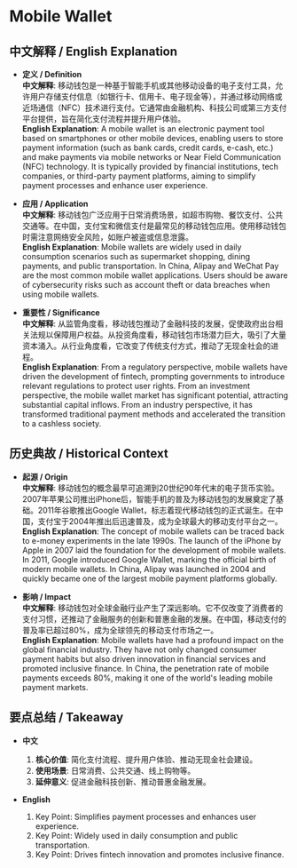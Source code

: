 # Mobile Wallet

## 中文解释 / English Explanation

* **定义 / Definition**  
  **中文解释**: 移动钱包是一种基于智能手机或其他移动设备的电子支付工具，允许用户存储支付信息（如银行卡、信用卡、电子现金等），并通过移动网络或近场通信（NFC）技术进行支付。它通常由金融机构、科技公司或第三方支付平台提供，旨在简化支付流程并提升用户体验。  
  **English Explanation**: A mobile wallet is an electronic payment tool based on smartphones or other mobile devices, enabling users to store payment information (such as bank cards, credit cards, e-cash, etc.) and make payments via mobile networks or Near Field Communication (NFC) technology. It is typically provided by financial institutions, tech companies, or third-party payment platforms, aiming to simplify payment processes and enhance user experience.

* **应用 / Application**  
  **中文解释**: 移动钱包广泛应用于日常消费场景，如超市购物、餐饮支付、公共交通等。在中国，支付宝和微信支付是最常见的移动钱包应用。使用移动钱包时需注意网络安全风险，如账户被盗或信息泄露。  
  **English Explanation**: Mobile wallets are widely used in daily consumption scenarios such as supermarket shopping, dining payments, and public transportation. In China, Alipay and WeChat Pay are the most common mobile wallet applications. Users should be aware of cybersecurity risks such as account theft or data breaches when using mobile wallets.

* **重要性 / Significance**  
  **中文解释**: 从监管角度看，移动钱包推动了金融科技的发展，促使政府出台相关法规以保障用户权益。从投资角度看，移动钱包市场潜力巨大，吸引了大量资本涌入。从行业角度看，它改变了传统支付方式，推动了无现金社会的进程。  
  **English Explanation**: From a regulatory perspective, mobile wallets have driven the development of fintech, prompting governments to introduce relevant regulations to protect user rights. From an investment perspective, the mobile wallet market has significant potential, attracting substantial capital inflows. From an industry perspective, it has transformed traditional payment methods and accelerated the transition to a cashless society.

## 历史典故 / Historical Context

* **起源 / Origin**  
  **中文解释**: 移动钱包的概念最早可追溯到20世纪90年代末的电子货币实验。2007年苹果公司推出iPhone后，智能手机的普及为移动钱包的发展奠定了基础。2011年谷歌推出Google Wallet，标志着现代移动钱包的正式诞生。在中国，支付宝于2004年推出后迅速普及，成为全球最大的移动支付平台之一。  
  **English Explanation**: The concept of mobile wallets can be traced back to e-money experiments in the late 1990s. The launch of the iPhone by Apple in 2007 laid the foundation for the development of mobile wallets. In 2011, Google introduced Google Wallet, marking the official birth of modern mobile wallets. In China, Alipay was launched in 2004 and quickly became one of the largest mobile payment platforms globally.

* **影响 / Impact**  
  **中文解释**: 移动钱包对全球金融行业产生了深远影响。它不仅改变了消费者的支付习惯，还推动了金融服务的创新和普惠金融的发展。在中国，移动支付的普及率已超过80%，成为全球领先的移动支付市场之一。  
  **English Explanation**: Mobile wallets have had a profound impact on the global financial industry. They have not only changed consumer payment habits but also driven innovation in financial services and promoted inclusive finance. In China, the penetration rate of mobile payments exceeds 80%, making it one of the world's leading mobile payment markets.

## 要点总结 / Takeaway

* **中文**  
  1. **核心价值**:  简化支付流程、提升用户体验、推动无现金社会建设。
  2. **使用场景**:  日常消费、公共交通、线上购物等。
  3. **延伸意义**:  促进金融科技创新、推动普惠金融发展。

* **English**  
  1. Key Point: Simplifies payment processes and enhances user experience.
  2. Key Point: Widely used in daily consumption and public transportation.
  3. Key Point: Drives fintech innovation and promotes inclusive finance.